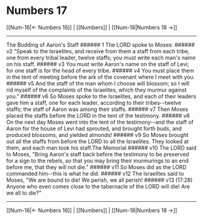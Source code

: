 # Numbers 17

[[Num-16|← Numbers 16]] | [[Numbers]] | [[Num-18|Numbers 18 →]]
***

The Budding of Aaron's Staff ###### 1 The LORD spoke to Moses: ###### v2 "Speak to the Israelites, and receive from them a staff from each tribe, one from every tribal leader, twelve staffs; you must write each man's name on his staff. ###### v3 You must write Aaron's name on the staff of Levi; for one staff is for the head of every tribe. ###### v4 You must place them in the tent of meeting before the ark of the covenant where I meet with you. ###### v5 And the staff of the man whom I choose will blossom; so I will rid myself of the complaints of the Israelites, which they murmur against you." ###### v6 So Moses spoke to the Israelites, and each of their leaders gave him a staff, one for each leader, according to their tribes--twelve staffs; the staff of Aaron was among their staffs. ###### v7 Then Moses placed the staffs before the LORD in the tent of the testimony. ###### v8 On the next day Moses went into the tent of the testimony--and the staff of Aaron for the house of Levi had sprouted, and brought forth buds, and produced blossoms, and yielded almonds! ###### v9 So Moses brought out all the staffs from before the LORD to all the Israelites. They looked at them, and each man took his staff.The Memorial ###### v10 The LORD said to Moses, "Bring Aaron's staff back before the testimony to be preserved for a sign to the rebels, so that you may bring their murmurings to an end before me, that they will not die." ###### v11 So Moses did as the LORD commanded him--this is what he did. ###### v12 The Israelites said to Moses, "We are bound to die! We perish, we all perish! ###### v13 (17:28) Anyone who even comes close to the tabernacle of the LORD will die! Are we all to die?"

***
[[Num-16|← Numbers 16]] | [[Numbers]] | [[Num-18|Numbers 18 →]]
